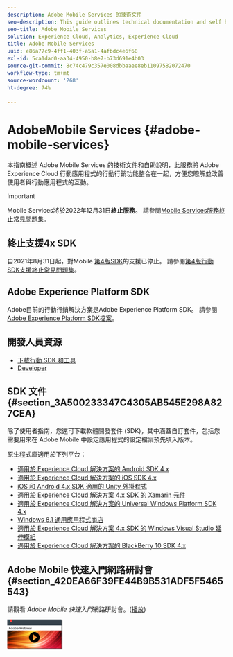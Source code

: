 ```yaml
---
description: Adobe Mobile Services 的技術文件
seo-description: This guide outlines technical documentation and self help for Adobe Mobile Services, which brings together mobile marketing capabilities for mobile applications from across the Adobe Experience Cloud, allowing you to understand and improve user engagement with mobile applications.
seo-title: Adobe Mobile Services
solution: Experience Cloud, Analytics, Experience Cloud
title: Adobe Mobile Services
uuid: e86a77c9-4ff1-403f-a5a1-4afbdc4e6f68
exl-id: 5ca1dad0-aa34-4950-b8e7-b73d691e4b03
source-git-commit: 8c74c479c357e008dbbaaee8eb11097582072470
workflow-type: tm+mt
source-wordcount: '268'
ht-degree: 74%

---
```


# AdobeMobile Services {#adobe-mobile-services}

本指南概述 Adobe Mobile Services 的技術文件和自助說明，此服務將 Adobe Experience Cloud 行動應用程式的行動行銷功能整合在一起，方便您瞭解並改善使用者與行動應用程式的互動。

>[!IMPORTANT]
>
>Mobile Services將於2022年12月31日&#x200B;**終止服務**。 請參閱[Mobile Services服務終止常見問題集](eol.md)。

## 終止支援4x SDK

自2021年8月31日起，對Mobile [第4版SDK](https://github.com/Adobe-Marketing-Cloud/mobile-services)的支援已停止。 請參閱[第4版行動SDK支援終止常見問題集](https://aep-sdks.gitbook.io/docs/version-4-sdk-end-of-support-faq)。

## Adobe Experience Platform SDK

Adobe目前的行動行銷解決方案是Adobe Experience Platform SDK。 請參閱[Adobe Experience Platform SDK檔案](https://aep-sdks.gitbook.io/docs/)。

## 開發人員資源

* [下載行動 SDK 和工具](/help/using/c-manage-app-settings/c-mob-confg-app/t-config-analytics/download-sdk.md)
* [Developer](https://docs.adobe.com/content/help/zh-Hant/analytics/implementation/home.html)

## SDK 文件 {#section_3A500233347C4305AB545E298A827CEA}

除了使用者指南，您還可下載軟體開發套件 (SDK)，其中涵蓋自訂套件，包括您需要用來在 Adobe Mobile 中設定應用程式的設定檔案預先填入版本。

原生程式庫適用於下列平台：

* [適用於 Experience Cloud 解決方案的 Android SDK 4.x](/help/android/overview.md)
* [適用於 Experience Cloud 解決方案的 iOS SDK 4.x](/help/ios/overview.md)
* [iOS 和 Android 4.x SDK 適用的 Unity 外掛程式](/help/unity/get-started.md)
* [適用於 Experience Cloud 解決方案 4.x SDK 的 Xamarin 元件](/help/xamarin/get-started.md)
* [適用於 Experience Cloud 解決方案的 Universal Windows Platform SDK 4.x](/help/universal-windows/overview.md)
* [Windows 8.1 通用應用程式商店](/help/windows-appstore/overview.md)
* [適用於 Experience Cloud 解決方案 4.x SDK 的 Windows Visual Studio 延伸模組](/help/windows-appstore/extensions/win-vse-4x.md)
* [適用於 Experience Cloud 解決方案的 BlackBerry 10 SDK 4.x](/help/blackberry/overview.md)

## Adobe Mobile 快速入門網路研討會 {#section_420EA66F39FE44B9B531ADF5F5465543}

請觀看 *Adobe Mobile 快速入門*&#x200B;網路研討會。([播放](https://adobe.ly/PsxCFn))

[![連結影像](assets/webinar.png)](https://adobe.ly/PsxCFn)
